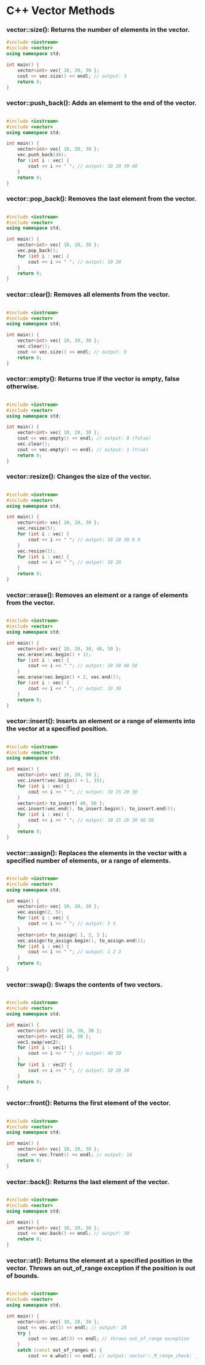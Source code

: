 # C++ Vector Methods

### vector::size(): Returns the number of elements in the vector.

```c++
#include <iostream>
#include <vector>
using namespace std;

int main() {
    vector<int> vec{ 10, 20, 30 };
    cout << vec.size() << endl; // output: 3
    return 0;
}
```

### vector::push_back(): Adds an element to the end of the vector.

```c++

#include <iostream>
#include <vector>
using namespace std;

int main() {
    vector<int> vec{ 10, 20, 30 };
    vec.push_back(40);
    for (int i : vec) {
        cout << i << " "; // output: 10 20 30 40
    }
    return 0;
}
```

### vector::pop_back(): Removes the last element from the vector.

```c++

#include <iostream>
#include <vector>
using namespace std;

int main() {
    vector<int> vec{ 10, 20, 30 };
    vec.pop_back();
    for (int i : vec) {
        cout << i << " "; // output: 10 20
    }
    return 0;
}
```

### vector::clear(): Removes all elements from the vector.

```c++

#include <iostream>
#include <vector>
using namespace std;

int main() {
    vector<int> vec{ 10, 20, 30 };
    vec.clear();
    cout << vec.size() << endl; // output: 0
    return 0;
}
```

### vector::empty(): Returns true if the vector is empty, false otherwise.

```c++

#include <iostream>
#include <vector>
using namespace std;

int main() {
    vector<int> vec{ 10, 20, 30 };
    cout << vec.empty() << endl; // output: 0 (false)
    vec.clear();
    cout << vec.empty() << endl; // output: 1 (true)
    return 0;
}
```

### vector::resize(): Changes the size of the vector.

```c++

#include <iostream>
#include <vector>
using namespace std;

int main() {
    vector<int> vec{ 10, 20, 30 };
    vec.resize(5);
    for (int i : vec) {
        cout << i << " "; // output: 10 20 30 0 0
    }
    vec.resize(2);
    for (int i : vec) {
        cout << i << " "; // output: 10 20
    }
    return 0;
}
```

### vector::erase(): Removes an element or a range of elements from the vector.

```c++

#include <iostream>
#include <vector>
using namespace std;

int main() {
    vector<int> vec{ 10, 20, 30, 40, 50 };
    vec.erase(vec.begin() + 1);
    for (int i : vec) {
        cout << i << " "; // output: 10 30 40 50
    }
    vec.erase(vec.begin() + 2, vec.end());
    for (int i : vec) {
        cout << i << " "; // output: 10 30
    }
    return 0;
}
```

### vector::insert(): Inserts an element or a range of elements into the vector at a specified position.

```c++

#include <iostream>
#include <vector>
using namespace std;

int main() {
    vector<int> vec{ 10, 20, 30 };
    vec.insert(vec.begin() + 1, 15);
    for (int i : vec) {
        cout << i << " "; // output: 10 15 20 30
    }
    vector<int> to_insert{ 40, 50 };
    vec.insert(vec.end(), to_insert.begin(), to_insert.end());
    for (int i : vec) {
        cout << i << " "; // output: 10 15 20 30 40 50
    }
    return 0;
}
```

### vector::assign(): Replaces the elements in the vector with a specified number of elements, or a range of elements.

```c++

#include <iostream>
#include <vector>
using namespace std;

int main() {
    vector<int> vec{ 10, 20, 30 };
    vec.assign(2, 5);
    for (int i : vec) {
        cout << i << " "; // output: 5 5
    }
    vector<int> to_assign{ 1, 2, 3 };
    vec.assign(to_assign.begin(), to_assign.end());
    for (int i : vec) {
        cout << i << " "; // output: 1 2 3
    }
    return 0;
}
```

### vector::swap(): Swaps the contents of two vectors.

```c++

#include <iostream>
#include <vector>
using namespace std;

int main() {
    vector<int> vec1{ 10, 20, 30 };
    vector<int> vec2{ 40, 50 };
    vec1.swap(vec2);
    for (int i : vec1) {
        cout << i << " "; // output: 40 50
    }
    for (int i : vec2) {
        cout << i << " "; // output: 10 20 30
    }
    return 0;
}
```

### vector::front(): Returns the first element of the vector.

```c++

#include <iostream>
#include <vector>
using namespace std;

int main() {
    vector<int> vec{ 10, 20, 30 };
    cout << vec.front() << endl; // output: 10
    return 0;
}
```

### vector::back(): Returns the last element of the vector.

```c++

#include <iostream>
#include <vector>
using namespace std;

int main() {
    vector<int> vec{ 10, 20, 30 };
    cout << vec.back() << endl; // output: 30
    return 0;
}
```

### vector::at(): Returns the element at a specified position in the vector. Throws an out_of_range exception if the position is out of bounds.

```c++

#include <iostream>
#include <vector>
using namespace std;

int main() {
    vector<int> vec{ 10, 20, 30 };
    cout << vec.at(1) << endl; // output: 20
    try {
        cout << vec.at(3) << endl; // throws out_of_range exception
    }
    catch (const out_of_range& e) {
        cout << e.what() << endl; // output: vector::_M_range_check: __n (which is 3) >= this->size() (which is 3
```
